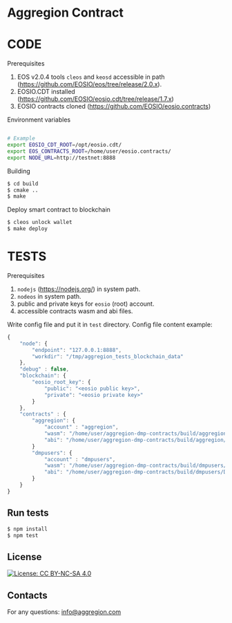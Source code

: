 # Aggregion Contract

# CODE

Prerequisites

1. EOS v2.0.4 tools `cleos` and `keosd` accessible in path (https://github.com/EOSIO/eos/tree/release/2.0.x).
1. EOSIO.CDT installed (https://github.com/EOSIO/eosio.cdt/tree/release/1.7.x)
1. EOSIO contracts cloned (https://github.com/EOSIO/eosio.contracts)


Environment variables

```sh

# Example
export EOSIO_CDT_ROOT=/opt/eosio.cdt/
export EOS_CONTRACTS_ROOT=/home/user/eosio.contracts/
export NODE_URL=http://testnet:8888
```

Building

```sh
$ cd build
$ cmake ..
$ make
```

Deploy smart contract to blockchain

```sh
$ cleos unlock wallet
$ make deploy
```

# TESTS

Prerequisites

1. `nodejs` (https://nodejs.org/) in system path.
1. `nodeos` in system path.
1. public and private keys for `eosio` (root) account.
1. accessible contracts wasm and abi files.

Write config file and put it in `test` directory. Config file content example:

```javascript
{
    "node": {
        "endpoint": "127.0.0.1:8888",
        "workdir": "/tmp/aggregion_tests_blockchain_data"
    },
    "debug" : false,
    "blockchain": {
        "eosio_root_key": {
            "public": "<eosio public key>",
            "private": "<eosio private key>"
        }
    },
    "contracts" : {
        "aggregion": {
            "account" : "aggregion",
            "wasm": "/home/user/aggregion-dmp-contracts/build/aggregion/Aggregion.wasm",
            "abi": "/home/user/aggregion-dmp-contracts/build/aggregion/Aggregion.abi"
        }
        "dmpusers": {
            "account" : "dmpusers",
            "wasm": "/home/user/aggregion-dmp-contracts/build/dmpusers/Dmpusers.wasm",
            "abi": "/home/user/aggregion-dmp-contracts/build/dmpusers/Dmpusers.abi"
        }
    }
}

```

## Run tests

```sh
$ npm install
$ npm test
```

## License

[![License: CC BY-NC-SA 4.0](https://img.shields.io/badge/License-CC%20BY--NC--SA%204.0-lightgrey.svg)](https://creativecommons.org/licenses/by-nc-sa/4.0/)

## Contacts
For any questions: info@aggregion.com
